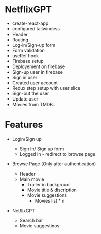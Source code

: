 # NetflixGPT

- create-react-app
- configured tailwindcss
- Header
- Routing
- Log-in/Sign-up form
- Form validation
- useRef hook
- Firebase setup
- Deployement on firebase
- Sign-up user in firebase
- Sign in user
- Created user account
- Redux step setup with user slice
- Sign-out the user
- Update user
- Movies from TMDB..



# Features
- Login/Sign up
    - Sign In/ Sign up form
    - Logged in - redirect to browse page
- Browse Page (Only after authentication)
    - Header
    - Main movie
        - Trailer in backgroud
        - Movie title & discription
        - Movie suggestions
            - Movies list * n

- NetflixGPT
    - Search bar
    - Movie suggestinos